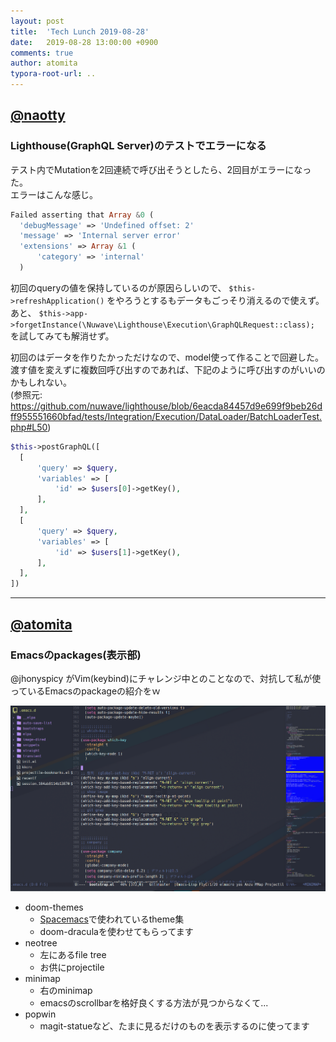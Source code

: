 ```yaml
---
layout: post
title:  'Tech Lunch 2019-08-28'
date:   2019-08-28 13:00:00 +0900
comments: true
author: atomita
typora-root-url: ..
---
```


## [@naotty](https://github.com/naotty)

### Lighthouse(GraphQL Server)のテストでエラーになる
テスト内でMutationを2回連続で呼び出そうとしたら、2回目がエラーになった。  
エラーはこんな感じ。      

```PHP
Failed asserting that Array &0 (
  'debugMessage' => 'Undefined offset: 2'
  'message' => 'Internal server error'
  'extensions' => Array &1 (
      'category' => 'internal'
  )
```

初回のqueryの値を保持しているのが原因らしいので、 `$this->refreshApplication()` をやろうとするもデータもごっそり消えるので使えず。  
あと、 `$this->app->forgetInstance(\Nuwave\Lighthouse\Execution\GraphQLRequest::class);` を試してみても解消せず。  
  
初回のはデータを作りたかっただけなので、model使って作ることで回避した。  
渡す値を変えずに複数回呼び出すのであれば、下記のように呼び出すのがいいのかもしれない。  
(参照元: https://github.com/nuwave/lighthouse/blob/6eacda84457d9e699f9beb26dff955551660bfad/tests/Integration/Execution/DataLoader/BatchLoaderTest.php#L50)  

```PHP
$this->postGraphQL([
  [
      'query' => $query,
      'variables' => [
          'id' => $users[0]->getKey(),
      ],
  ],
  [
      'query' => $query,
      'variables' => [
          'id' => $users[1]->getKey(),
      ],
  ],
])
```

----

## [@atomita](https://github.com/atomita)

### Emacsのpackages(表示部)

@jhonyspicy がVim(keybind)にチャレンジ中とのことなので、対抗して私が使っているEmacsのpackageの紹介をｗ  

![Screenshot](/images/2019/08/Screenshot%20from%202019-08-28%2013-31-05.png)

- doom-themes
  - [Spacemacs](http://spacemacs.org/)で使われているtheme集
  - doom-draculaを使わせてもらってます
- neotree
  - 左にあるfile tree
  - お供にprojectile
- minimap
  - 右のminimap
  - emacsのscrollbarを格好良くする方法が見つからなくて...
- popwin
  - magit-statueなど、たまに見るだけのものを表示するのに使ってます

